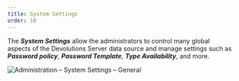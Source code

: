 ```yaml
---
title: System Settings
order: 10
---
```

The ***System Settings*** allow the administrators to control many global aspects of the Devolutions Server data source and manage settings such as ***Password policy***, ***Password Template***, ***Type Availability***, and more.

![Administration – System Settings – General](/img/en/server/clip10373.png)
